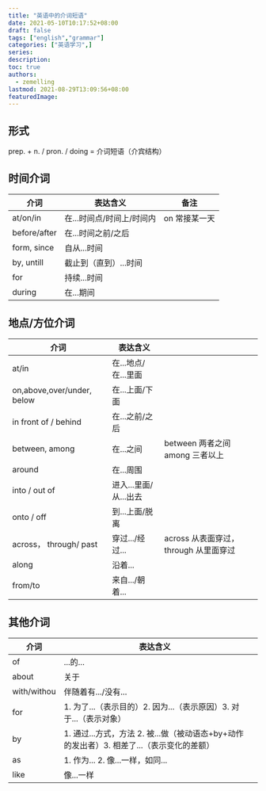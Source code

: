 ```yaml
---
title: "英语中的介词短语"
date: 2021-05-10T10:17:52+08:00
draft: false
tags: ["english","grammar"]
categories: ["英语学习",]
series:
description:
toc: true
authors:
  - zemelling
lastmod: 2021-08-29T13:09:56+08:00
featuredImage:
---
```


 ## 形式

 prep. + n. / pron. / doing = 介词短语（介宾结构）

 ## 时间介词

 |介词|表达含义|备注|
 |--|--|--|
 |at/on/in|在...时间点/时间上/时间内|on 常接某一天|
 |before/after|在...时间之前/之后||
 |form, since|自从...时间||
 |by, untill|截止到（直到）...时间||
 |for|持续...时间||
 |during|在...期间||

 ## 地点/方位介词

 |介词|表达含义||
 |--|--|--|
 |at/in|在...地点/在...里面||
 |on,above,over/under, below|在...上面/下面||
 |in front of / behind|在...之前/之后|
 |between, among|在...之间|between 两者之间 among 三者以上|
 |around|在...周围||
 |into / out of|进入...里面/从...出去||
 |onto / off|到...上面/脱离||
 |across， through/ past|穿过.../经过...|across 从表面穿过，through 从里面穿过|
 |along|沿着...||
 |from/to|来自.../朝着...||

 ## 其他介词

 |介词|表达含义||
 |--|--|--|
 |of|...的...||
 |about|关于||
 |with/withou|伴随着有.../没有...||
 |for|1. 为了...（表示目的）2. 因为...（表示原因）3. 对于...（表示对象）||
 |by|1. 通过...方式，方法 2. 被...做（被动语态+by+动作的发出者）3. 相差了...（表示变化的差额）||
 |as|1. 作为... 2. 像...一样，如同...||
 |like|像...一样||